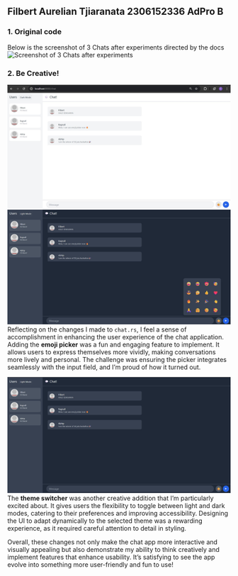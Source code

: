 Filbert Aurelian Tjiaranata
2306152336
AdPro B
---

### 1. Original code
Below is the screenshot of 3 Chats after experiments directed by the docs
![Screenshot of 3 Chats after experiments](chat.png)

### 2. Be Creative!
![Creative Changes 1](images/LightTheme.jpg)
![Creative Changes 2](images/EmojiPicker.jpg)
Reflecting on the changes I made to `chat.rs`, I feel a sense of accomplishment in enhancing the user experience of the chat application. Adding the **emoji picker** was a fun and engaging feature to implement. It allows users to express themselves more vividly, making conversations more lively and personal. The challenge was ensuring the picker integrates seamlessly with the input field, and I’m proud of how it turned out.

![Creative Changes 3](images/DarkTheme.jpg)
The **theme switcher** was another creative addition that I’m particularly excited about. It gives users the flexibility to toggle between light and dark modes, catering to their preferences and improving accessibility. Designing the UI to adapt dynamically to the selected theme was a rewarding experience, as it required careful attention to detail in styling.

Overall, these changes not only make the chat app more interactive and visually appealing but also demonstrate my ability to think creatively and implement features that enhance usability. It’s satisfying to see the app evolve into something more user-friendly and fun to use!